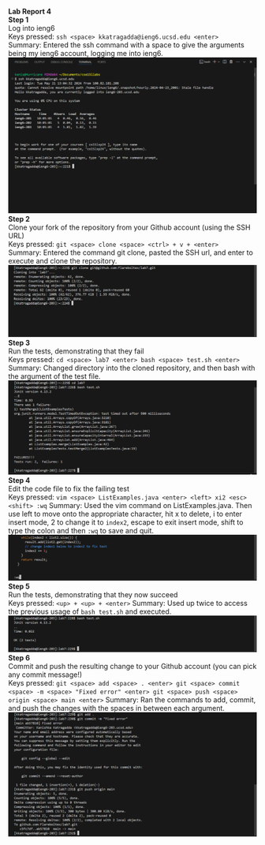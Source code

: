 <b>Lab Report 4 <br></b>
<b>Step 1 <br></b>
Log into ieng6 <br>
Keys pressed: `ssh <space> kkatragadda@ieng6.ucsd.edu <enter>` <br>
Summary: Entered the ssh command with a space to give the arguments being my ieng6 account, logging me into ieng6. <br>
![Image](LB-RP-4-1.png)<br>
<b>Step 2 <br></b>
Clone your fork of the repository from your Github account (using the SSH URL)<br>
Keys pressed: `git <space> clone <space> <ctrl> + v + <enter>`<br>
Summary: Entered the command git clone, pasted the SSH url, and enter to execute and clone the repository. 
![Image](LB-RP-4-2.png)<br>
<b>Step 3 <br></b>
Run the tests, demonstrating that they fail<br>
Keys pressed: `cd <space> lab7 <enter> bash <space> test.sh <enter>`<br>
Summary: Changed directory into the cloned repository, and then bash with the argument of the test file.<br>
![Image](LB-RP-4-3.png)<br>
<b>Step 4 <br></b>
Edit the code file to fix the failing test<br>
Keys pressed: `vim <space> ListExamples.java <enter> <left> xi2 <esc> <shift> :wq`
Summary: Used the vim command on ListExamples.java. Then use left to move onto the appropriate character, hit x to delete, i to enter insert mode, 2 to change it to `index2`, escape to exit insert mode, shift to type the colon and then `:wq` to save and quit. 
![Image](LB-RP-4-4.png)<br>
<b>Step 5 <br></b>
Run the tests, demonstrating that they now succeed<br>
Keys pressed: `<up> + <up> + <enter>`
Summary: Used up twice to access the previous usage of `bash test.sh` and executed. <br>
![Image](LB-RP-4-5.png)<br>
<b>Step 6 <br></b>
Commit and push the resulting change to your Github account (you can pick any commit message!)<br>
Keys pressed: `git <space> add <space> . <enter> git <space> commit <space> -m <space> "Fixed error" <enter> git <space> push <space> origin <space> main <enter>`
Summary: Ran the commands to add, commit, and push the changes with the spaces in between each argument. <br>
![Image](LB-RP-4-6.png)<br>
